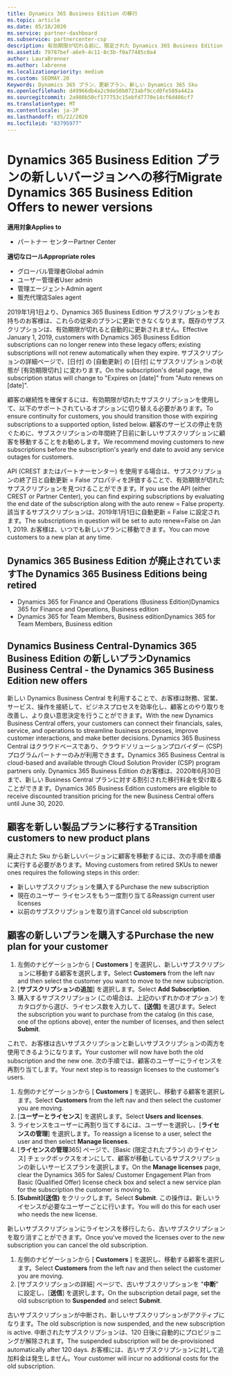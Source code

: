 ```yaml
---
title: Dynamics 365 Business Edition の移行
ms.topic: article
ms.date: 05/18/2020
ms.service: partner-dashboard
ms.subservice: partnercenter-csp
description: 有効期限が切れる前に、限定された Dynamics 365 Business Edition のプランを新しいバージョンに移行する方法について説明します。
ms.assetid: 79787bef-a6e9-4c11-8c3b-f0a77485c0a4
author: LauraBrenner
ms.author: labrenne
ms.localizationpriority: medium
ms.custom: SEOMAY.20
Keywords: Dynamics 365 プラン、更新プラン、新しい Dynamics 365 Sku
ms.openlocfilehash: d49966db4a2c9de50b0723abf9ccd0fe589a442a
ms.sourcegitcommit: 2a980b50cf177753c15ebfd7770e14cf6d486cf7
ms.translationtype: MT
ms.contentlocale: ja-JP
ms.lasthandoff: 05/22/2020
ms.locfileid: "83795977"
---
```

# <a name="migrate-dynamics-365-business-edition-offers-to-newer-versions"></a><span data-ttu-id="99d8a-104">Dynamics 365 Business Edition プランの新しいバージョンへの移行</span><span class="sxs-lookup"><span data-stu-id="99d8a-104">Migrate Dynamics 365 Business Edition Offers to newer versions</span></span>

<span data-ttu-id="99d8a-105">**適用対象**</span><span class="sxs-lookup"><span data-stu-id="99d8a-105">**Applies to**</span></span>

- <span data-ttu-id="99d8a-106">パートナー センター</span><span class="sxs-lookup"><span data-stu-id="99d8a-106">Partner Center</span></span>

<span data-ttu-id="99d8a-107">**適切なロール**</span><span class="sxs-lookup"><span data-stu-id="99d8a-107">**Appropriate roles**</span></span>
- <span data-ttu-id="99d8a-108">グローバル管理者</span><span class="sxs-lookup"><span data-stu-id="99d8a-108">Global admin</span></span>
- <span data-ttu-id="99d8a-109">ユーザー管理者</span><span class="sxs-lookup"><span data-stu-id="99d8a-109">User admin</span></span>
- <span data-ttu-id="99d8a-110">管理エージェント</span><span class="sxs-lookup"><span data-stu-id="99d8a-110">Admin agent</span></span>
- <span data-ttu-id="99d8a-111">販売代理店</span><span class="sxs-lookup"><span data-stu-id="99d8a-111">Sales agent</span></span>

<span data-ttu-id="99d8a-112">2019年1月1日より、Dynamics 365 Business Edition サブスクリプションをお持ちのお客様は、これらの従来のプランに更新できなくなります。既存のサブスクリプションは、有効期限が切れると自動的に更新されません。</span><span class="sxs-lookup"><span data-stu-id="99d8a-112">Effective January 1, 2019, customers with Dynamics 365 Business Edition subscriptions can no longer renew into these legacy offers; existing subscriptions will not renew automatically when they expire.</span></span> <span data-ttu-id="99d8a-113">サブスクリプションの詳細ページで、[日付] の [自動更新] の [日付] にサブスクリプションの状態が [有効期限切れ] に変わります。</span><span class="sxs-lookup"><span data-stu-id="99d8a-113">On the subscription's detail page, the subscription status will change to "Expires on [date]" from "Auto renews on [date]".</span></span>

<span data-ttu-id="99d8a-114">顧客の継続性を確保するには、有効期限が切れたサブスクリプションを使用して、以下のサポートされているオプションに切り替える必要があります。</span><span class="sxs-lookup"><span data-stu-id="99d8a-114">To ensure continuity for customers, you should transition those with expiring subscriptions to a supported option, listed below.</span></span> <span data-ttu-id="99d8a-115">顧客のサービスの停止を防ぐために、サブスクリプションの年間終了日前に新しいサブスクリプションに顧客を移動することをお勧めします。</span><span class="sxs-lookup"><span data-stu-id="99d8a-115">We recommend moving customers to new subscriptions before the subscription's yearly end date to avoid any service outages for customers.</span></span>

<span data-ttu-id="99d8a-116">API (CREST またはパートナーセンター) を使用する場合は、サブスクリプションの終了日と自動更新 = False プロパティを評価することで、有効期限が切れたサブスクリプションを見つけることができます。</span><span class="sxs-lookup"><span data-stu-id="99d8a-116">If you use the API (either CREST or Partner Center), you can find expiring subscriptions by evaluating the end date of the subscription along with the auto renew = False property.</span></span> <span data-ttu-id="99d8a-117">該当するサブスクリプションは、2019年1月1日に自動更新 = False に設定されます。</span><span class="sxs-lookup"><span data-stu-id="99d8a-117">The subscriptions in question will be set to auto renew=False on Jan 1, 2019.</span></span> <span data-ttu-id="99d8a-118">お客様は、いつでも新しいプランに移動できます。</span><span class="sxs-lookup"><span data-stu-id="99d8a-118">You can move customers to a new plan at any time.</span></span> 

## <a name="the-dynamics-365-business-editions-being-retired"></a><span data-ttu-id="99d8a-119">Dynamics 365 Business Edition が廃止されています</span><span class="sxs-lookup"><span data-stu-id="99d8a-119">The Dynamics 365 Business Editions being retired</span></span>

- <span data-ttu-id="99d8a-120">Dynamics 365 for Finance and Operations (Business Edition)</span><span class="sxs-lookup"><span data-stu-id="99d8a-120">Dynamics 365 for Finance and Operations, Business edition</span></span>
- <span data-ttu-id="99d8a-121">Dynamics 365 for Team Members, Business edition</span><span class="sxs-lookup"><span data-stu-id="99d8a-121">Dynamics 365 for Team Members, Business edition</span></span>

## <a name="dynamics-business-central---the-dynamics-365-business-edition-new-offers"></a><span data-ttu-id="99d8a-122">Dynamics Business Central-Dynamics 365 Business Edition の新しいプラン</span><span class="sxs-lookup"><span data-stu-id="99d8a-122">Dynamics Business Central - the Dynamics 365 Business Edition new offers</span></span>

<span data-ttu-id="99d8a-123">新しい Dynamics Business Central を利用することで、お客様は財務、営業、サービス、操作を接続して、ビジネスプロセスを効率化し、顧客とのやり取りを改善し、より良い意思決定を行うことができます。</span><span class="sxs-lookup"><span data-stu-id="99d8a-123">With the new Dynamics Business Central offers, your customers can connect their financials, sales, service, and operations to streamline business processes, improve customer interactions, and make better decisions.</span></span> <span data-ttu-id="99d8a-124">Dynamics 365 Business Central はクラウドベースであり、クラウドソリューションプロバイダー (CSP) プログラムパートナーのみが利用できます。</span><span class="sxs-lookup"><span data-stu-id="99d8a-124">Dynamics 365 Business Central is cloud-based and available through Cloud Solution Provider (CSP) program partners only.</span></span>
<span data-ttu-id="99d8a-125">Dynamics 365 Business Edition のお客様は、2020年6月30日まで、新しい Business Central プランに対する割引された移行料金を受け取ることができます。</span><span class="sxs-lookup"><span data-stu-id="99d8a-125">Dynamics 365 Business Edition customers are eligible to receive discounted transition pricing for the new Business Central offers until June 30, 2020.</span></span>

## <a name="transition-customers-to-new-product-plans"></a><span data-ttu-id="99d8a-126">顧客を新しい製品プランに移行する</span><span class="sxs-lookup"><span data-stu-id="99d8a-126">Transition customers to new product plans</span></span>

 <span data-ttu-id="99d8a-127">廃止された Sku から新しいバージョンに顧客を移動するには、次の手順を順番に実行する必要があります。</span><span class="sxs-lookup"><span data-stu-id="99d8a-127">Moving customers from retired SKUs to newer ones requires the following steps in this order:</span></span>

- <span data-ttu-id="99d8a-128">新しいサブスクリプションを購入する</span><span class="sxs-lookup"><span data-stu-id="99d8a-128">Purchase the new subscription</span></span>
- <span data-ttu-id="99d8a-129">現在のユーザー ライセンスをもう一度割り当てる</span><span class="sxs-lookup"><span data-stu-id="99d8a-129">Reassign current user licenses</span></span>
- <span data-ttu-id="99d8a-130">以前のサブスクリプションを取り消す</span><span class="sxs-lookup"><span data-stu-id="99d8a-130">Cancel old subscription</span></span>

## <a name="purchase-the-new-plan-for-your-customer"></a><span data-ttu-id="99d8a-131">顧客の新しいプランを購入する</span><span class="sxs-lookup"><span data-stu-id="99d8a-131">Purchase the new plan for your customer</span></span>

1. <span data-ttu-id="99d8a-132">左側のナビゲーションから [ **Customers** ] を選択し、新しいサブスクリプションに移動する顧客を選択します。</span><span class="sxs-lookup"><span data-stu-id="99d8a-132">Select **Customers** from the left nav and then select the customer you want to move to the new subscription.</span></span>
2. <span data-ttu-id="99d8a-133">[**サブスクリプションの追加**] を選択します。</span><span class="sxs-lookup"><span data-stu-id="99d8a-133">Select **Add Subscription**.</span></span>
3. <span data-ttu-id="99d8a-134">購入するサブスクリプション (この場合は、上記のいずれかのオプション) をカタログから選び、ライセンス数を入力して、**[送信]** を選びます。</span><span class="sxs-lookup"><span data-stu-id="99d8a-134">Select the subscription you want to purchase from the catalog (in this case, one of the options above), enter the number of licenses, and then select **Submit**.</span></span> 

<span data-ttu-id="99d8a-135">これで、お客様は古いサブスクリプションと新しいサブスクリプションの両方を使用できるようになります。</span><span class="sxs-lookup"><span data-stu-id="99d8a-135">Your customer will now have both the old subscription and the new one.</span></span> <span data-ttu-id="99d8a-136">次の手順では、顧客のユーザーにライセンスを再割り当てします。</span><span class="sxs-lookup"><span data-stu-id="99d8a-136">Your next step is to reassign licenses to the customer's users.</span></span>

1. <span data-ttu-id="99d8a-137">左側のナビゲーションから [ **Customers** ] を選択し、移動する顧客を選択します。</span><span class="sxs-lookup"><span data-stu-id="99d8a-137">Select **Customers** from the left nav and then select the customer you are moving.</span></span>
2. <span data-ttu-id="99d8a-138">[**ユーザーとライセンス**] を選択します。</span><span class="sxs-lookup"><span data-stu-id="99d8a-138">Select **Users and licenses**.</span></span>
3. <span data-ttu-id="99d8a-139">ライセンスをユーザーに再割り当てするには、ユーザーを選択し、[**ライセンスの管理**] を選択します。</span><span class="sxs-lookup"><span data-stu-id="99d8a-139">To reassign a license to a user, select the user and then select **Manage licenses**.</span></span> 
4. <span data-ttu-id="99d8a-140">[**ライセンスの管理**365] ページで、[Basic (限定されたプラン) のライセンス] チェックボックスをオンにして、顧客が移動しているサブスクリプションの新しいサービスプランを選択します。</span><span class="sxs-lookup"><span data-stu-id="99d8a-140">On the **Manage licenses** page, clear the Dynamics 365 for Sales/ Customer Engagement Plan from Basic (Qualified Offer) license check box and select a new service plan for the subscription the customer is moving to.</span></span> 
5. <span data-ttu-id="99d8a-141">**[Submit]\(送信\)** をクリックします。</span><span class="sxs-lookup"><span data-stu-id="99d8a-141">Select **Submit**.</span></span> <span data-ttu-id="99d8a-142">この操作は、新しいライセンスが必要なユーザーごとに行います。</span><span class="sxs-lookup"><span data-stu-id="99d8a-142">You will do this for each user who needs the new license.</span></span> 

<span data-ttu-id="99d8a-143">新しいサブスクリプションにライセンスを移行したら、古いサブスクリプションを取り消すことができます。</span><span class="sxs-lookup"><span data-stu-id="99d8a-143">Once you've moved the licenses over to the new subscription you can cancel the old subscription.</span></span> 

1. <span data-ttu-id="99d8a-144">左側のナビゲーションから [ **Customers** ] を選択し、移動する顧客を選択します。</span><span class="sxs-lookup"><span data-stu-id="99d8a-144">Select **Customers** from the left nav and then select the customer you are moving.</span></span>
2. <span data-ttu-id="99d8a-145">[サブスクリプションの詳細] ページで、古いサブスクリプションを "**中断**" に設定し、[**送信**] を選択します。</span><span class="sxs-lookup"><span data-stu-id="99d8a-145">On the subscription detail page, set the old subscription to **Suspended** and select **Submit**.</span></span>

<span data-ttu-id="99d8a-146">古いサブスクリプションが中断され、新しいサブスクリプションがアクティブになります。</span><span class="sxs-lookup"><span data-stu-id="99d8a-146">The old subscription is now suspended, and the new subscription is active.</span></span> <span data-ttu-id="99d8a-147">中断されたサブスクリプションは、120 日後に自動的にプロビジョニングが解除されます。</span><span class="sxs-lookup"><span data-stu-id="99d8a-147">The suspended subscription will be de-provisioned automatically after 120 days.</span></span> <span data-ttu-id="99d8a-148">お客様には、古いサブスクリプションに対して追加料金は発生しません。</span><span class="sxs-lookup"><span data-stu-id="99d8a-148">Your customer will incur no additional costs for the old subscription.</span></span>
